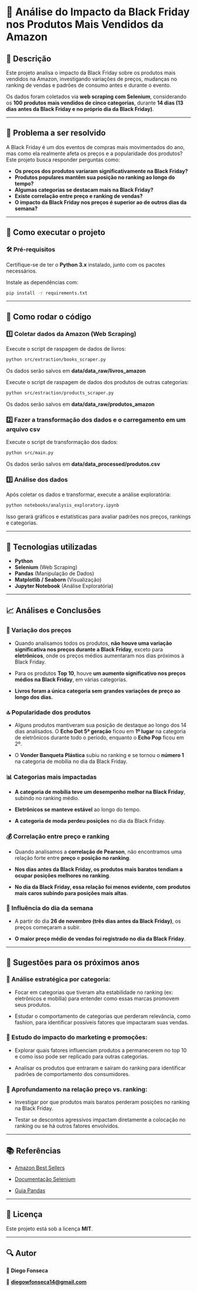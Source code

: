 # 🛒 Análise do Impacto da Black Friday nos Produtos Mais Vendidos da Amazon 

## 📌 Descrição  
Este projeto analisa o impacto da Black Friday sobre os produtos mais vendidos na Amazon, investigando variações de preços, mudanças no ranking de vendas e padrões de consumo antes e durante o evento.  

Os dados foram coletados via **web scraping com Selenium**, considerando os **100 produtos mais vendidos de cinco categorias**, durante **14 dias (13 dias antes da Black Friday e no próprio dia da Black Friday)**.  

---

## 🎯 Problema a ser resolvido  
A Black Friday é um dos eventos de compras mais movimentados do ano, mas como ela realmente afeta os preços e a popularidade dos produtos? Este projeto busca responder perguntas como:  


- **Os preços dos produtos variaram significativamente na Black Friday?**
- **Produtos populares mantêm sua posição no ranking ao longo do tempo?**
- **Algumas categorias se destacam mais na Black Friday?**
- **Existe correlação entre preço e ranking de vendas?**
- **O impacto da Black Friday nos preços é superior ao de outros dias da semana?**

---



## 🚀 Como executar o projeto 

### 🛠️ **Pré-requisitos**  
Certifique-se de ter o **Python 3.x** instalado, junto com os pacotes necessários.  

Instale as dependências com:  

```bash
pip install -r requirements.txt
```

---

## 🏁 Como rodar o código

### 1️⃣ Coletar dados da Amazon (Web Scraping)
Execute o script de raspagem de dados de livros:

```bash
python src/extraction/books_scraper.py
```

Os dados serão salvos em  **data/data_raw/livros_amazon**

Execute o script de raspagem de dados dos produtos de outras categorias:

```bash
python src/estraction/products_scraper.py
```

Os dados serão salvos em  **data/data_raw/produtos_amazon**


### 2️⃣ Fazer a transformação dos dados e o carregamento em um arquivo csv
Execute o script de transformação dos dados:

```bash
python src/main.py
```

Os dados serão salvos em  **data/data_processed/produtos.csv**


### 3️⃣ Análise dos dados
Após coletar os dados e transformar, execute a análise exploratória:

```bash
python notebooks/analysis_exploratory.ipynb
```

Isso gerará gráficos e estatísticas para avaliar padrões nos preços, rankings e categorias.

---

## 📌 Tecnologias utilizadas

- **Python**
- **Selenium** (Web Scraping)
- **Pandas** (Manipulação de Dados)
- **Matplotlib / Seaborn** (Visualização)
- **Jupyter Notebook** (Análise Exploratória)

---

## 📈 Análises e Conclusões

### 🛒 Variação dos preços

- Quando analisamos todos os produtos, **não houve uma variação significativa nos preços durante a Black Friday**, exceto para **eletrônicos**, onde os preços médios aumentaram nos dias próximos à Black Friday.

- Para os produtos **Top 10**, houve **um aumento significativo nos preços médios na Black Friday**, em várias categorias.

- **Livros foram a única categoria sem grandes variações de preço ao longo dos dias.**


### 🔝 Popularidade dos produtos

- Alguns produtos mantiveram sua posição de destaque ao longo dos 14 dias analisados. O **Echo Dot 5ª geração** ficou em **1º lugar** na categoria de eletrônicos durante todo o período, enquanto o **Echo Pop** ficou em 2º.

- O **Vonder Banqueta Plástica** subiu no ranking e se tornou o **número 1** na categoria de mobília no dia da Black Friday.


### 📊 Categorias mais impactadas

- **A categoria de mobília teve um desempenho melhor na Black Friday**, subindo no ranking médio.

- **Eletrônicos se manteve estável** ao longo do tempo.

- **A categoria de moda perdeu posições** no dia da Black Friday.


### 💰 Correlação entre preço e ranking

- Quando analisamos a **correlação de Pearson**, não encontramos uma relação forte entre **preço** e **posição no ranking**.

- **Nos dias antes da Black Friday, os produtos mais baratos tendiam a ocupar posições melhores no ranking**.

- **No dia da Black Friday, essa relação foi menos evidente, com produtos mais caros subindo para posições mais altas**.


### 📅 Influência do dia da semana

- A partir do dia **26 de novembro (três dias antes da Black Friday)**, os preços começaram a subir.

- **O maior preço médio de vendas foi registrado no dia da Black Friday**.

---

## 📌 Sugestões para os próximos anos

### 📌 Análise estratégica por categoria:
- Focar em categorias que tiveram alta estabilidade no ranking (ex: eletrônicos e mobília) para entender como essas marcas promovem seus produtos.

- Estudar o comportamento de categorias que perderam relevância, como fashion, para identificar possíveis fatores que impactaram suas vendas.

### 📌 Estudo do impacto do marketing e promoções:
- Explorar quais fatores influenciam produtos a permanecerem no top 10 e como isso pode ser replicado para outras categorias.

- Analisar os produtos que entraram e saíram do ranking para identificar padrões de comportamento dos consumidores.

### 📌 Aprofundamento na relação preço vs. ranking:
- Investigar por que produtos mais baratos perderam posições no ranking na Black Friday.

- Testar se descontos agressivos impactam diretamente a colocação no ranking ou se há outros fatores envolvidos.

---

## 📚 Referências

- [Amazon Best Sellers](https://www.amazon.com.br/gp/bestsellers/?ref_=nav_cs_bestsellers)

- [Documentação Selenium](https://selenium-python.readthedocs.io/)

- [Guia Pandas](https://pandas.pydata.org/docs/)

---

## 📜 Licença

Este projeto está sob a licença **MIT**.

---

## 🔍 Autor

📌 **Diego Fonseca**

📧 **diegowfonseca14@gmail.com**